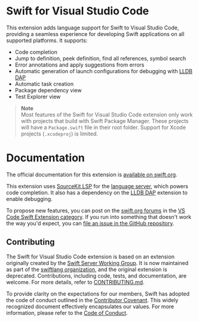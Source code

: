 # Swift for Visual Studio Code

This extension adds language support for Swift to Visual Studio Code, providing a seamless experience for developing Swift applications on all supported platforms. It supports:

* Code completion
* Jump to definition, peek definition, find all references, symbol search
* Error annotations and apply suggestions from errors
* Automatic generation of launch configurations for debugging with [LLDB DAP](https://marketplace.visualstudio.com/items?itemName=llvm-vs-code-extensions.lldb-dap)
* Automatic task creation
* Package dependency view
* Test Explorer view

> **Note**  
> Most features of the Swift for Visual Studio Code extension only work with projects that build with Swift Package Manager. These projects will have a `Package.swift` file in their root folder. Support for Xcode projects (`.xcodeproj`) is limited.

# Documentation

The official documentation for this extension is [available on swift.org](https://docs.swift.org/vscode/documentation/userdocs).

This extension uses [SourceKit LSP](https://github.com/apple/sourcekit-lsp) for the [language server](https://microsoft.github.io/language-server-protocol/overviews/lsp/overview/), which powers code completion. It also has a dependency on the [LLDB DAP](https://marketplace.visualstudio.com/items?itemName=llvm-vs-code-extensions.lldb-dap) extension to enable debugging.

To propose new features, you can post on the [swift.org forums](https://forums.swift.org) in the [VS Code Swift Extension category](https://forums.swift.org/c/related-projects/vscode-swift-extension/). If you run into something that doesn't work the way you'd expect, you can [file an issue in the GitHub repository](https://github.com/swiftlang/vscode-swift/issues/new).

## Contributing

The Swift for Visual Studio Code extension is based on an extension originally created by the [Swift Server Working Group](https://www.swift.org/sswg/). It is now maintained as part of the [swiftlang organization](https://github.com/swiftlang/), and the original extension is deprecated. Contributions, including code, tests, and documentation, are welcome. For more details, refer to [CONTRIBUTING.md](CONTRIBUTING.md).

To provide clarity on the expectations for our members, Swift has adopted the code of conduct outlined in the [Contributor Covenant](https://www.contributor-covenant.org). This widely recognized document effectively encapsulates our values. For more information, please refer to the [Code of Conduct](https://swift.org/code-of-conduct/).
